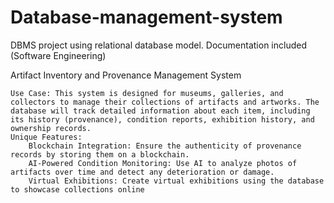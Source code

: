 # Database-management-system
DBMS project using relational database model. 
Documentation included (Software Engineering)

Artifact Inventory and Provenance Management System

    Use Case: This system is designed for museums, galleries, and collectors to manage their collections of artifacts and artworks. The database will track detailed information about each item, including its history (provenance), condition reports, exhibition history, and ownership records.
    Unique Features:
        Blockchain Integration: Ensure the authenticity of provenance records by storing them on a blockchain.
        AI-Powered Condition Monitoring: Use AI to analyze photos of artifacts over time and detect any deterioration or damage.
        Virtual Exhibitions: Create virtual exhibitions using the database to showcase collections online
